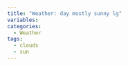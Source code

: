 ```yaml
---
title: "Weather: day mostly sunny lg"
variables:
categories:
  - Weather
tags:
  - clouds
  - sun
---
```

